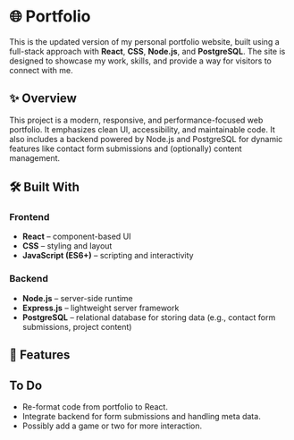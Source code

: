 # 🌐 Portfolio

This is the updated version of my personal portfolio website, built using a full-stack approach with **React**, **CSS**, **Node.js**, and **PostgreSQL**. The site is designed to showcase my work, skills, and provide a way for visitors to connect with me.

## ✨ Overview

This project is a modern, responsive, and performance-focused web portfolio. It emphasizes clean UI, accessibility, and maintainable code. It also includes a backend powered by Node.js and PostgreSQL for dynamic features like contact form submissions and (optionally) content management.

## 🛠️ Built With

### Frontend
- **React** – component-based UI
- **CSS** – styling and layout
- **JavaScript (ES6+)** – scripting and interactivity

### Backend
- **Node.js** – server-side runtime
- **Express.js** – lightweight server framework
- **PostgreSQL** – relational database for storing data (e.g., contact form submissions, project content)


## 📁 Features

## To Do
- Re-format code from portfolio to React.
- Integrate backend for form submissions and handling meta data.
- Possibly add a game or two for more interaction.
